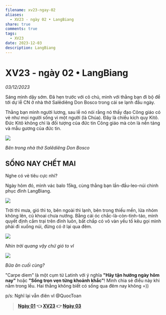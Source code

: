 ```yaml
---
filename: xv23-ngay-02
aliases:
  - XV23 - ngày 02 • LangBiang
share: true
comments: true
tags:
  - XV23
date: 2023-12-03
description: LangBiang
---
```

# XV23 - ngày 02 • LangBiang  
  
*03/12/2023*  
  
Sáng mình dậy sớm. Đã hẹn trước với cô chủ, mình với thằng bạn đi bộ để tới dự lễ CN ở nhà thờ Salêdiêng Don Bosco trong cái se lạnh đầu ngày.  
  
Thằng bạn mình người lương, sau lễ nó nói rằng nó thấy đạo Công giáo có vẻ như mọi người sống vì một người (là Chúa). Đây là chiều kích quy Kitô. Đức Kitô không chỉ là đối tượng của đức tin Công giáo mà còn là nền tảng và mẫu gương của đức tin.  
  
![](https://i.imgur.com/gJHZXKd.png)  
  
*Bên trong nhà thờ Salêdiêng Don Bosco*  
  
## SỐNG NAY CHẾT MAI  
Nghe có vẻ tiêu cực nhỉ?  
  
Ngày hôm đó, mình vác balo 15kg, cùng thằng bạn lần-đầu-leo-núi chinh phục đỉnh LangBiang.  
  
![](https://i.imgur.com/jX0Bgvh.png)  
  
Trời thì mưa, gió thì to, bên ngoài thì lạnh, bên trong thiếu mền, lửa nhóm không lên, củ khoai chưa nướng. Bằng cái óc chắc-là-còn-tỉnh-táo, mình quyết định cắm trại trên đỉnh luôn, bất chấp có vô vàn yếu tố kêu gọi mình phải đi xuống núi, đừng có ở lại qua đêm.  
  
![](https://i.imgur.com/kPIEz4x.png)  
  
*Nhìn trời quang vậy chứ gió to vl*  
  
![](https://i.imgur.com/ufEQ9uO.png)  
  
*Bữa ăn cuối cùng?*  
  
"Carpe diem" là một cụm từ Latinh với ý nghĩa **"Hãy tận hưởng ngày hôm nay"** hoặc **"Sống trọn vẹn từng khoảnh khắc"**! Mình chia sẻ điều này khi nằm trong lều. Hai thằng không biết có sống qua đêm nay không =))  
  
p/s: Nghĩ lại vẫn điên vl @QuocToan  
  
  
> **[Ngày 01](./xv23-ngay-01.md) 👈 [XV23](./xuyen-viet-2023.md) 👉 [Ngày 03](./xv23-ngay-03.md)**